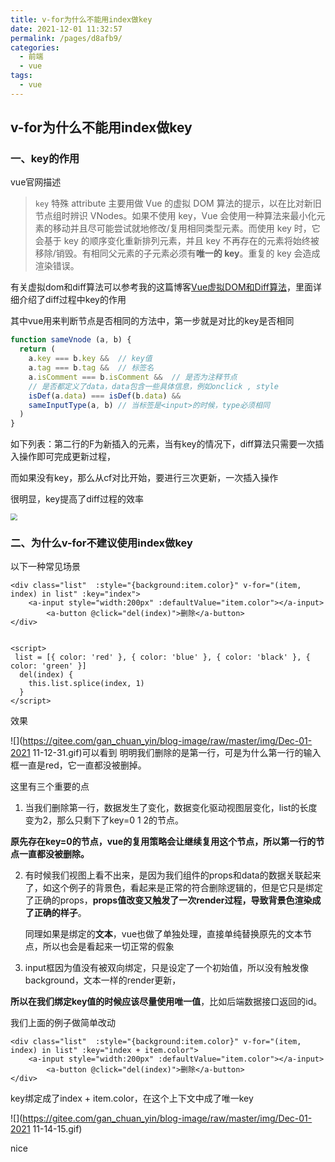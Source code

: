 ```yaml
---
title: v-for为什么不能用index做key
date: 2021-12-01 11:32:57
permalink: /pages/d8afb9/
categories:
  - 前端
  - vue
tags:
  - vue
---
```


## v-for为什么不能用index做key

### 一、key的作用

vue官网描述

>`key` 特殊 attribute 主要用做 Vue 的虚拟 DOM 算法的提示，以在比对新旧节点组时辨识 VNodes。如果不使用 key，Vue 会使用一种算法来最小化元素的移动并且尽可能尝试就地修改/复用相同类型元素。而使用 key 时，它会基于 key 的顺序变化重新排列元素，并且 key 不再存在的元素将始终被移除/销毁。有相同父元素的子元素必须有**唯一的 key**。重复的 key 会造成渲染错误。

有关虚拟dom和diff算法可以参考我的这篇博客[Vue虚拟DOM和Diff算法](https://gcy-blog.vercel.app/pages/6d38b1/)，里面详细介绍了diff过程中key的作用



其中vue用来判断节点是否相同的方法中，第一步就是对比的key是否相同

```js
function sameVnode (a, b) {
  return (
    a.key === b.key &&  // key值
    a.tag === b.tag &&  // 标签名
    a.isComment === b.isComment &&  // 是否为注释节点
    // 是否都定义了data，data包含一些具体信息，例如onclick , style
    isDef(a.data) === isDef(b.data) &&  
    sameInputType(a, b) // 当标签是<input>的时候，type必须相同
  )
}
```



如下列表：第二行的F为新插入的元素，当有key的情况下，diff算法只需要一次插入操作即可完成更新过程，

而如果没有key，那么从cf对比开始，要进行三次更新，一次插入操作

很明显，key提高了diff过程的效率

<img src="https://gitee.com/gan_chuan_yin/blog-image/raw/master/img/20211201105813.png" style="zoom:67%;" />

### 二、为什么v-for不建议使用index做key

以下一种常见场景

```vue
<div class="list"  :style="{background:item.color}" v-for="(item, index) in list" :key="index">
  	<a-input style="width:200px" :defaultValue="item.color"></a-input>
        <a-button @click="del(index)">删除</a-button>
</div>


<script>
 list = [{ color: 'red' }, { color: 'blue' }, { color: 'black' }, { color: 'green' }]
  del(index) {
    this.list.splice(index, 1)
  }
</script>
```

效果

![](https://gitee.com/gan_chuan_yin/blog-image/raw/master/img/Dec-01-2021 11-12-31.gif)可以看到 明明我们删除的是第一行，可是为什么第一行的输入框一直是red，它一直都没被删掉。

这里有三个重要的点



1. 当我们删除第一行，数据发生了变化，数据变化驱动视图层变化，list的长度变为2，那么只剩下了key=0 1 2的节点。

​       **原先存在key=0的节点，vue的复用策略会让继续复用这个节点，所以第一行的节点一直都没被删除。**



2. 有时候我们视图上看不出来，是因为我们组件的props和data的数据关联起来了，如这个例子的背景色，看起来是正常的符合删除逻辑的，但是它只是绑定了正确的props，**props值改变又触发了一次render过程，导致背景色渲染成了正确的样子**。

   同理如果是绑定的**文本**，vue也做了单独处理，直接单纯替换原先的文本节点，所以也会是看起来一切正常的假象



3. input框因为值没有被双向绑定，只是设定了一个初始值，所以没有触发像background，文本一样的render更新，



**所以在我们绑定key值的时候应该尽量使用唯一值**，比如后端数据接口返回的id。



我们上面的例子做简单改动

```vue
<div class="list"  :style="{background:item.color}" v-for="(item, index) in list" :key="index + item.color">
  	<a-input style="width:200px" :defaultValue="item.color"></a-input>
        <a-button @click="del(index)">删除</a-button>
</div>
```



key绑定成了index + item.color，在这个上下文中成了唯一key

![](https://gitee.com/gan_chuan_yin/blog-image/raw/master/img/Dec-01-2021 11-14-15.gif)

nice

